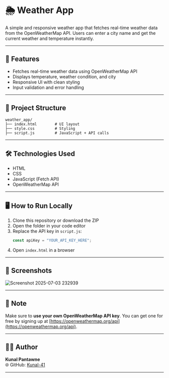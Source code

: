 # 🌦️ Weather App

A simple and responsive weather app that fetches real-time weather data from the OpenWeatherMap API. Users can enter a city name and get the current weather and temperature instantly.

---

## 🚀 Features

- Fetches real-time weather data using OpenWeatherMap API
- Displays temperature, weather condition, and city
- Responsive UI with clean styling
- Input validation and error handling

---

## 📁 Project Structure

```
weather_app/
├── index.html        # UI layout
├── style.css         # Styling
├── script.js         # JavaScript + API calls
```

---

## 🛠️ Technologies Used

- HTML
- CSS
- JavaScript (Fetch API)
- OpenWeatherMap API

---

## 🖥️ How to Run Locally

1. Clone this repository or download the ZIP
2. Open the folder in your code editor
3. Replace the API key in `script.js`:
   ```js
   const apiKey = "YOUR_API_KEY_HERE";
   ```
4. Open `index.html` in a browser

---

## 📸 Screenshots

![Screenshot 2025-07-03 232939](https://github.com/user-attachments/assets/c8b23434-1465-47ee-b15f-bf5505e52caa)

---

## 🔐 Note

Make sure to **use your own OpenWeatherMap API key**. You can get one for free by signing up at [https://openweathermap.org/api](https://openweathermap.org/api).

---

## 👨‍💻 Author

**Kunal Pantawne**  
🌐 GitHub: [Kunal-41](https://github.com/Kunal-41)

---



